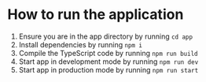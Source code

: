 # How to run the application

1. Ensure you are in the app directory by running `cd app`
2. Install dependencies by running `npm i`
3. Compile the TypeScript code by running `npm run build`
4. Start app in development mode by running `npm run dev`
5. Start app in production mode by running `npm run start`
